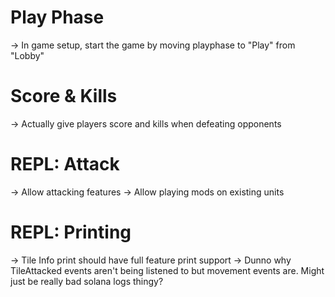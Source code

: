 
# Play Phase
-> In game setup, start the game by moving playphase to "Play" from "Lobby"

# Score & Kills
-> Actually give players score and kills when defeating opponents

# REPL: Attack
-> Allow attacking features
-> Allow playing mods on existing units

# REPL: Printing
-> Tile Info print should have full feature print support
-> Dunno why TileAttacked events aren't being listened to but movement events are. Might just be really bad solana logs thingy?